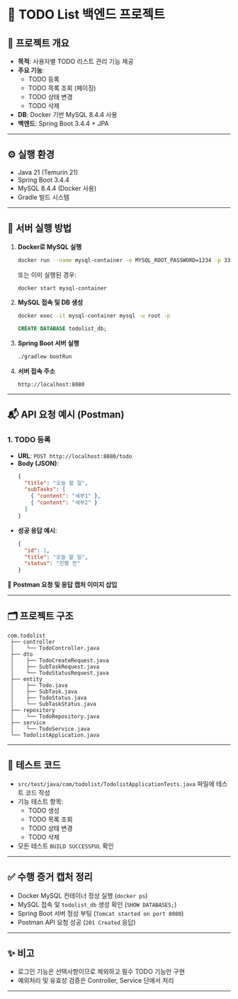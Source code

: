 # 📝 TODO List 백엔드 프로젝트

## 📌 프로젝트 개요
- **목적**: 사용자별 TODO 리스트 관리 기능 제공
- **주요 기능**:
  - TODO 등록
  - TODO 목록 조회 (페이징)
  - TODO 상태 변경
  - TODO 삭제
- **DB**: Docker 기반 MySQL 8.4.4 사용
- **백엔드**: Spring Boot 3.4.4 + JPA

---

## ⚙️ 실행 환경
- Java 21 (Temurin 21)
- Spring Boot 3.4.4
- MySQL 8.4.4 (Docker 사용)
- Gradle 빌드 시스템

---

## 🚀 서버 실행 방법

1. **Docker로 MySQL 실행**
   ```bash
   docker run --name mysql-container -e MYSQL_ROOT_PASSWORD=1234 -p 3306:3306 -d mysql:8
   ```
   또는 이미 실행된 경우:
   ```bash
   docker start mysql-container
   ```

2. **MySQL 접속 및 DB 생성**
   ```bash
   docker exec -it mysql-container mysql -u root -p
   ```
   ```sql
   CREATE DATABASE todolist_db;
   ```

3. **Spring Boot 서버 실행**
   ```bash
   ./gradlew bootRun
   ```

4. **서버 접속 주소**
   ```
   http://localhost:8080
   ```

---

## 📬 API 요청 예시 (Postman)

### 1. TODO 등록

- **URL**: `POST http://localhost:8080/todo`
- **Body (JSON)**:
  ```json
  {
    "title": "오늘 할 일",
    "subTasks": [
      { "content": "세부1" },
      { "content": "세부2" }
    ]
  }
  ```
- **성공 응답 예시**:
  ```json
  {
    "id": 1,
    "title": "오늘 할 일",
    "status": "진행 전"
  }
  ```

📸 **Postman 요청 및 응답 캡처 이미지 삽입**

---

## 🗂 프로젝트 구조

```
com.todolist
 ├── controller
 │    └── TodoController.java
 ├── dto
 │    ├── TodoCreateRequest.java
 │    ├── SubTaskRequest.java
 │    └── TodoStatusRequest.java
 ├── entity
 │    ├── Todo.java
 │    ├── SubTask.java
 │    ├── TodoStatus.java
 │    └── SubTaskStatus.java
 ├── repository
 │    └── TodoRepository.java
 ├── service
 │    └── TodoService.java
 └── TodolistApplication.java
```

---

## 🧪 테스트 코드

- `src/test/java/com/todolist/TodolistApplicationTests.java` 파일에 테스트 코드 작성
- 기능 테스트 항목:
  - TODO 생성
  - TODO 목록 조회
  - TODO 상태 변경
  - TODO 삭제
- 모든 테스트 `BUILD SUCCESSFUL` 확인

---

## ✅ 수행 증거 캡처 정리

- Docker MySQL 컨테이너 정상 실행 (`docker ps`)
- MySQL 접속 및 `todolist_db` 생성 확인 (`SHOW DATABASES;`)
- Spring Boot 서버 정상 부팅 (`Tomcat started on port 8080`)
- Postman API 요청 성공 (`201 Created` 응답)

---

## ✨ 비고
- 로그인 기능은 선택사항이므로 제외하고 필수 TODO 기능만 구현
- 예외처리 및 유효성 검증은 Controller, Service 단에서 처리

---
